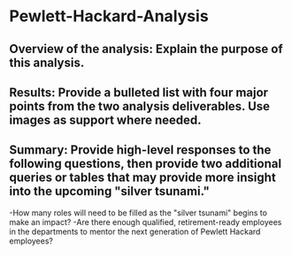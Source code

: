 # Pewlett-Hackard-Analysis

## Overview of the analysis: Explain the purpose of this analysis.

## Results: Provide a bulleted list with four major points from the two analysis deliverables. Use images as support where needed.

## Summary: Provide high-level responses to the following questions, then provide two additional queries or tables that may provide more insight into the upcoming "silver tsunami."
-How many roles will need to be filled as the "silver tsunami" begins to make an impact?
-Are there enough qualified, retirement-ready employees in the departments to mentor the next generation of Pewlett Hackard employees?
